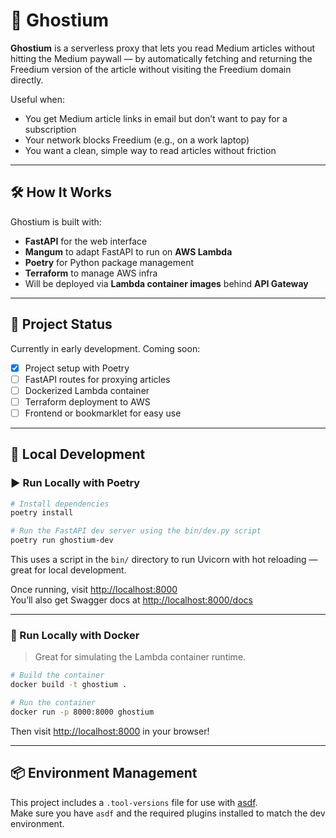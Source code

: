 # 👻 Ghostium

**Ghostium** is a serverless proxy that lets you read Medium articles without hitting the Medium paywall — by automatically fetching and returning the Freedium version of the article without visiting the Freedium domain directly.

Useful when:

- You get Medium article links in email but don’t want to pay for a subscription
- Your network blocks Freedium (e.g., on a work laptop)
- You want a clean, simple way to read articles without friction

---

## 🛠️ How It Works

Ghostium is built with:

- **FastAPI** for the web interface
- **Mangum** to adapt FastAPI to run on **AWS Lambda**
- **Poetry** for Python package management
- **Terraform** to manage AWS infra
- Will be deployed via **Lambda container images** behind **API Gateway**

---

## 🚧 Project Status

Currently in early development. Coming soon:

- [x] Project setup with Poetry
- [ ] FastAPI routes for proxying articles
- [ ] Dockerized Lambda container
- [ ] Terraform deployment to AWS
- [ ] Frontend or bookmarklet for easy use

---

## 🧰 Local Development

### ▶️ Run Locally with Poetry

```bash
# Install dependencies
poetry install

# Run the FastAPI dev server using the bin/dev.py script
poetry run ghostium-dev
```

This uses a script in the `bin/` directory to run Uvicorn with hot reloading — great for local development.

Once running, visit [http://localhost:8000](http://localhost:8000)  
You’ll also get Swagger docs at [http://localhost:8000/docs](http://localhost:8000/docs)

---

### 🐳 Run Locally with Docker

> Great for simulating the Lambda container runtime.

```bash
# Build the container
docker build -t ghostium .

# Run the container
docker run -p 8000:8000 ghostium
```

Then visit [http://localhost:8000](http://localhost:8000) in your browser!

---

## 📦 Environment Management

This project includes a `.tool-versions` file for use with [asdf](https://asdf-vm.com/).  
Make sure you have `asdf` and the required plugins installed to match the dev environment.